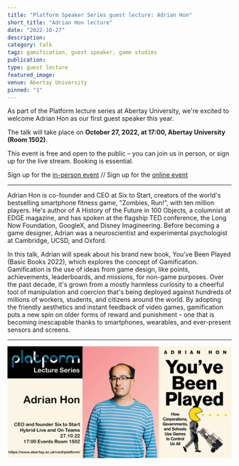 ```yaml
---
title: "Platform Speaker Series guest lecture: Adrian Hon"
short_title: "Adrian Hon lecture"
date: "2022-10-27"
description:
category: talk
tagz: gamification, guest speaker, game studies
publication:
type: guest lecture
featured_image:
venue: Abertay University
pinned: "1"
---
```


As part of the Platform lecture series at Abertay University, we're excited to welcome Adrian Hon as our first guest speaker this year.

The talk will take place on **October 27, 2022, at 17:00, Abertay University (Room 1502)**.

This event is free and open to the public – you can join us in person, or sign up for the live stream. Booking is essential.

Sign up for the [in-person event](https://www.eventbrite.co.uk/e/427801605117) // Sign up for the [online event](https://www.eventbrite.co.uk/e/429048324087)

---

Adrian Hon is co-founder and CEO at Six to Start, creators of the world's bestselling smartphone fitness game, "Zombies, Run!", with ten million players. He's author of A History of the Future in 100 Objects, a columnist at EDGE magazine, and has spoken at the flagship TED conference, the Long Now Foundation, GoogleX, and Disney Imagineering. Before becoming a game designer, Adrian was a neuroscientist and experimental psychologist at Cambridge, UCSD, and Oxford.

In this talk, Adrian will speak about his brand new book, You’ve Been Played (Basic Books 2022), which explores the concept of Gamification. Gamification is the use of ideas from game design, like points, achievements, leaderboards, and missions, for non-game purposes. Over the past decade, it's grown from a mostly harmless curiosity to a cheerful tool of manipulation and coercion that's being deployed against hundreds of millions of workers, students, and citizens around the world. By adopting the friendly aesthetics and instant feedback of video games, gamification puts a new spin on older forms of reward and punishment – one that is becoming inescapable thanks to smartphones, wearables, and ever-present sensors and screens.

---

![](/images/content/Hon-Platform.jpg)
